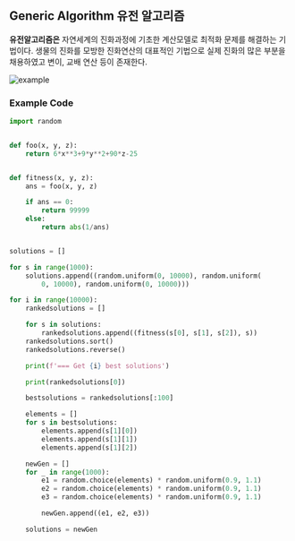 ## Generic Algorithm 유전 알고리즘

<strong>유전알고리즘은</strong> 자연세계의 진화과정에 기초한 계산모델로 최적화 문제를 해결하는 기법이다. 생물의 진화를 모방한 진화연산의 대표적인 기법으로 실제 진화의 많은 부분을 채용하였고 변이, 교배 연산 등이 존재한다.

![example](https://t1.daumcdn.net/cfile/tistory/263E2C4357334F6217)

### Example Code

```python
import random


def foo(x, y, z):
    return 6*x**3+9*y**2+90*z-25


def fitness(x, y, z):
    ans = foo(x, y, z)

    if ans == 0:
        return 99999
    else:
        return abs(1/ans)


solutions = []

for s in range(1000):
    solutions.append((random.uniform(0, 10000), random.uniform(
        0, 10000), random.uniform(0, 10000)))

for i in range(10000):
    rankedsolutions = []

    for s in solutions:
        rankedsolutions.append((fitness(s[0], s[1], s[2]), s))
    rankedsolutions.sort()
    rankedsolutions.reverse()

    print(f'=== Get {i} best solutions')

    print(rankedsolutions[0])

    bestsolutions = rankedsolutions[:100]

    elements = []
    for s in bestsolutions:
        elements.append(s[1][0])
        elements.append(s[1][1])
        elements.append(s[1][2])

    newGen = []
    for _ in range(1000):
        e1 = random.choice(elements) * random.uniform(0.9, 1.1)
        e2 = random.choice(elements) * random.uniform(0.9, 1.1)
        e3 = random.choice(elements) * random.uniform(0.9, 1.1)

        newGen.append((e1, e2, e3))

    solutions = newGen

```
